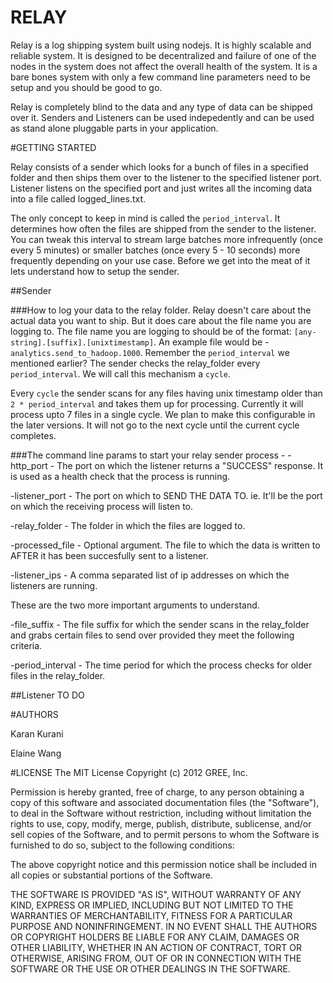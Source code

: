 RELAY
=====

Relay is a log shipping system built using nodejs. It is highly scalable and reliable system. It is designed to be decentralized and failure of one of the nodes in the system does not affect the overall health of the system. It is a bare bones system with only a few command line parameters need to be setup and you should be good to go.

Relay is completely blind to the data and any type of data can be shipped over it. Senders and Listeners can be used indepedently and can be used as stand alone pluggable parts in your application. 

#GETTING STARTED

Relay consists of a sender which looks for a bunch of files in a specified folder and then ships them over to the listener to the specified listener port. Listener listens on the specified port and just writes all the incoming data into a file called logged_lines.txt.

The only concept to keep in mind is called the `period_interval`. It determines how often the files are shipped from the sender to the listener. You can tweak this interval to stream large batches more infrequently (once every 5 minutes) or smaller batches (once every 5 - 10 seconds) more frequently depending on your use case. Before we get into the meat of it lets understand how to setup the sender.

##Sender

###How to log your data to the relay folder. 
Relay doesn't care about the actual data you want to ship. But it does care about the file name you are logging to. The file name you are logging to should be of the format: `[any-string].[suffix].[unixtimestamp]`. An example file would be - ` analytics.send_to_hadoop.1000 `. Remember the `period_interval` we mentioned earlier? The sender checks the relay_folder every `period_interval`. We will call this mechanism a `cycle`. 

Every `cycle` the sender scans for any files having unix timestamp older than `2 * period_interval` and takes them up for processing. Currently it will process upto 7 files in a single cycle. We plan to make this configurable in the later versions. It will not go to the next cycle until the current cycle completes.

###The command line params to start your relay sender process - 
-http_port - The port on which the listener returns a "SUCCESS" response. It is used as a health check that the process is running.

-listener_port - The port on which to SEND THE DATA TO. ie. It'll be the port on which the receiving process will listen to.  

-relay_folder - The folder in which the files are logged to. 

-processed_file - Optional argument. The file to which the data is written to AFTER it has been succesfully sent to a listener. 

-listener_ips - A comma separated list of ip addresses on which the listeners are running. 

These are the two more important arguments to understand. 

-file\_suffix - The file suffix for which the sender scans in the relay_folder and grabs certain files to send over provided they meet the following criteria.

-period\_interval - The time period for which the process checks for older files in the relay_folder.

##Listener
TO DO 

#AUTHORS

Karan Kurani

Elaine Wang

#LICENSE
The MIT License Copyright (c) 2012 GREE, Inc.

Permission is hereby granted, free of charge, to any person obtaining a copy of this software and associated documentation files (the "Software"), to deal in the Software without restriction, including without limitation the rights to use, copy, modify, merge, publish, distribute, sublicense, and/or sell copies of the Software, and to permit persons to whom the Software is furnished to do so, subject to the following conditions:

The above copyright notice and this permission notice shall be included in all copies or substantial portions of the Software.

THE SOFTWARE IS PROVIDED "AS IS", WITHOUT WARRANTY OF ANY KIND, EXPRESS OR IMPLIED, INCLUDING BUT NOT LIMITED TO THE WARRANTIES OF MERCHANTABILITY, FITNESS FOR A PARTICULAR PURPOSE AND NONINFRINGEMENT. IN NO EVENT SHALL THE AUTHORS OR COPYRIGHT HOLDERS BE LIABLE FOR ANY CLAIM, DAMAGES OR OTHER LIABILITY, WHETHER IN AN ACTION OF CONTRACT, TORT OR OTHERWISE, ARISING FROM, OUT OF OR IN CONNECTION WITH THE SOFTWARE OR THE USE OR OTHER DEALINGS IN THE SOFTWARE.